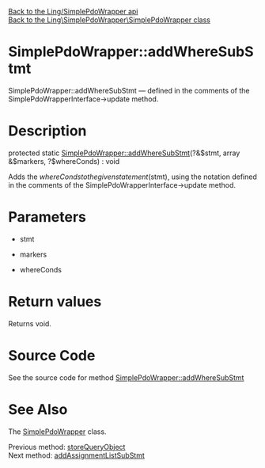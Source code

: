 [Back to the Ling/SimplePdoWrapper api](https://github.com/lingtalfi/SimplePdoWrapper/blob/master/doc/api/Ling/SimplePdoWrapper.md)<br>
[Back to the Ling\SimplePdoWrapper\SimplePdoWrapper class](https://github.com/lingtalfi/SimplePdoWrapper/blob/master/doc/api/Ling/SimplePdoWrapper/SimplePdoWrapper.md)


SimplePdoWrapper::addWhereSubStmt
================



SimplePdoWrapper::addWhereSubStmt — defined in the comments of the SimplePdoWrapperInterface->update method.




Description
================


protected static [SimplePdoWrapper::addWhereSubStmt](https://github.com/lingtalfi/SimplePdoWrapper/blob/master/doc/api/Ling/SimplePdoWrapper/SimplePdoWrapper/addWhereSubStmt.md)(?&$stmt, array &$markers, ?$whereConds) : void




Adds the $whereConds to the given statement ($stmt), using the notation
defined in the comments of the SimplePdoWrapperInterface->update method.




Parameters
================


- stmt

    

- markers

    

- whereConds

    


Return values
================

Returns void.








Source Code
===========
See the source code for method [SimplePdoWrapper::addWhereSubStmt](https://github.com/lingtalfi/SimplePdoWrapper/blob/master/SimplePdoWrapper.php#L380-L411)


See Also
================

The [SimplePdoWrapper](https://github.com/lingtalfi/SimplePdoWrapper/blob/master/doc/api/Ling/SimplePdoWrapper/SimplePdoWrapper.md) class.

Previous method: [storeQueryObject](https://github.com/lingtalfi/SimplePdoWrapper/blob/master/doc/api/Ling/SimplePdoWrapper/SimplePdoWrapper/storeQueryObject.md)<br>Next method: [addAssignmentListSubStmt](https://github.com/lingtalfi/SimplePdoWrapper/blob/master/doc/api/Ling/SimplePdoWrapper/SimplePdoWrapper/addAssignmentListSubStmt.md)<br>


